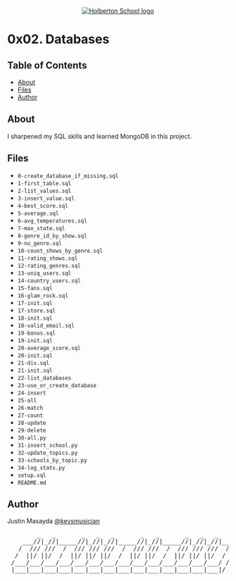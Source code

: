 <p align="center">
  <a href=#>
    <img src="https://user-images.githubusercontent.com/74752740/175812508-dc2482bf-bd5b-4c0a-b075-1bede95c488e.png" alt="Holberton School logo">
  </a>
</p>

# 0x02. Databases

## Table of Contents
* [About](#about)
* [Files](#files)
* [Author](#author)

## About
I sharpened my SQL skills and learned MongoDB in this project.

## Files
* `0-create_database_if_missing.sql`
* `1-first_table.sql`
* `2-list_values.sql`
* `3-insert_value.sql`
* `4-best_score.sql`
* `5-average.sql`
* `6-avg_temperatures.sql`
* `7-max_state.sql`
* `8-genre_id_by_show.sql`
* `9-no_genre.sql`
* `10-count_shows_by_genre.sql`
* `11-rating_shows.sql`
* `12-rating_genres.sql`
* `13-uniq_users.sql`
* `14-country_users.sql`
* `15-fans.sql`
* `16-glam_rock.sql`
* `17-init.sql`
* `17-store.sql`
* `18-init.sql`
* `18-valid_email.sql`
* `19-bonus.sql`
* `19-init.sql`
* `20-average_score.sql`
* `20-init.sql`
* `21-div.sql`
* `21-init.sql`
* `22-list_databases`
* `23-use_or_create_database`
* `24-insert`
* `25-all`
* `26-match`
* `27-count`
* `28-update`
* `29-delete`
* `30-all.py`
* `31-insert_school.py`
* `32-update_topics.py`
* `33-schools_by_topic.py`
* `34-log_stats.py`
* `setup.sql`
* `README.md`

## Author
Justin Masayda [@keysmusician](https://github.com/keysmusician)
<pre align="center">
        _   _       _   _   _       _   _       _   _   _     
    ___//|_//|_____//|_//|_//|_____//|_//|_____//|_//|_//|___ 
   /  /// ///  /  /// /// ///  /  /// ///  /  /// /// ///  / |
  /  ||/ ||/  /  ||/ ||/ ||/  /  ||/ ||/  /  ||/ ||/ ||/  / / 
 /___/___/___/___/___/___/___/___/___/___/___/___/___/___/ /  
 |___|___|___|___|___|___|___|___|___|___|___|___|___|___|/   
 
</pre>
<p><span style="font-family: 'Lucida Console'; line-height: 14px; font-size: 14px; display: inline-block;">&nbsp;</span></p>
